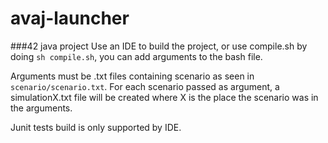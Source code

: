 # avaj-launcher
###42 java project
Use an IDE to build the project, or use compile.sh by doing `sh compile.sh`, you can add arguments to the bash file.

Arguments must be .txt files containing scenario as seen in `scenario/scenario.txt`.
For each scenario passed as argument, a simulationX.txt file will be created where X is the place the scenario was in the arguments.

Junit tests build is only supported by IDE.
